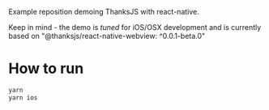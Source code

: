 Example reposition demoing ThanksJS with react-native.

Keep in mind - the demo is _tuned_ for iOS/OSX development and is currently based on "@thanksjs/react-native-webview: ^0.0.1-beta.0"

# How to run

```bash
yarn
yarn ios
```